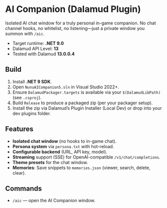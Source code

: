 ﻿# AI Companion (Dalamud Plugin)

Isolated AI chat window for a truly personal in-game companion. No chat channel hooks, no whitelist, no listening—just a private window you summon with `/aic`.

- Target runtime: **.NET 9.0**
- Dalamud API Level: **13**
- Tested with Dalamud **13.0.0.4**

## Build
1. Install **.NET 9 SDK**.
2. Open `NunuAICompanion5.sln` in Visual Studio 2022+.
3. Ensure `DalamudPackager.targets` is available via your `$(DalamudLibPath)` (see `.csproj`).
4. Build `Release` to produce a packaged zip (per your packager setup).
5. Install the zip via Dalamud’s Plugin Installer (Local Dev) or drop into your dev plugins folder.

## Features
- **Isolated chat window** (no hooks to in-game chat).
- **Persona system** via `persona.txt` with hot-reload.
- **Configurable backend** (URL, API key, model).
- **Streaming** support (SSE) for OpenAI-compatible `/v1/chat/completions`.
- **Theme presets** for the chat window.
- **Memories**: Save snippets to `memories.json` (viewer, search, delete, clear).

## Commands
- `/aic` — open the AI Companion window.
